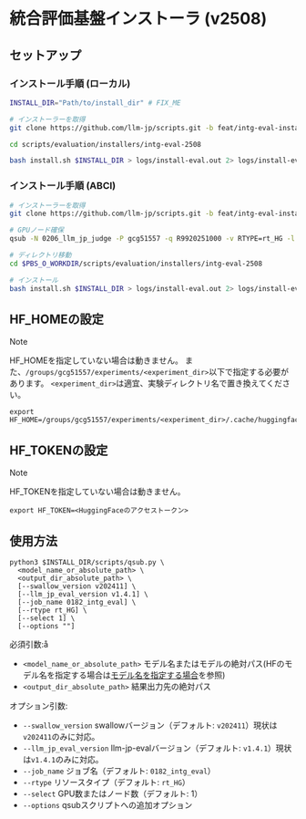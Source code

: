# 統合評価基盤インストーラ (v2508)

## セットアップ

### インストール手順 (ローカル)

```bash
INSTALL_DIR="Path/to/install_dir" # FIX_ME

# インストーラーを取得
git clone https://github.com/llm-jp/scripts.git -b feat/intg-eval-installer

cd scripts/evaluation/installers/intg-eval-2508

bash install.sh $INSTALL_DIR > logs/install-eval.out 2> logs/install-eval.err
```

### インストール手順 (ABCI)

```bash
# インストーラーを取得
git clone https://github.com/llm-jp/scripts.git -b feat/intg-eval-installer

# GPUノード確保
qsub -N 0206_llm_jp_judge -P gcg51557 -q R9920251000 -v RTYPE=rt_HG -l select=1 -l walltime=3:00:00 -I

# ディレクトリ移動
cd $PBS_O_WORKDIR/scripts/evaluation/installers/intg-eval-2508

# インストール
bash install.sh $INSTALL_DIR > logs/install-eval.out 2> logs/install-eval.err
```

## HF_HOMEの設定

> [!NOTE]
> HF_HOMEを指定していない場合は動きません。
> また、`/groups/gcg51557/experiments/<experiment_dir>`以下で指定する必要があります。
> `<experiment_dir>`は適宜、実験ディレクトリ名で置き換えてください。

```
export HF_HOME=/groups/gcg51557/experiments/<experiment_dir>/.cache/huggingface
```

## HF_TOKENの設定

> [!NOTE]
> HF_TOKENを指定していない場合は動きません。

```
export HF_TOKEN=<HuggingFaceのアクセストークン>
```

## 使用方法

```
python3 $INSTALL_DIR/scripts/qsub.py \
  <model_name_or_absolute_path> \
  <output_dir_absolute_path> \
  [--swallow_version v202411] \
  [--llm_jp_eval_version v1.4.1] \
  [--job_name 0182_intg_eval] \
  [--rtype rt_HG] \
  [--select 1] \
  [--options ""]
```

必須引数:å
- `<model_name_or_absolute_path>` モデル名またはモデルの絶対パス(HFのモデル名を指定する場合は[モデル名を指定する場合](##モデル名を指定する場合)を参照)
- `<output_dir_absolute_path>` 結果出力先の絶対パス

オプション引数:
- `--swallow_version` swallowバージョン（デフォルト: `v202411`）現状は`v202411`のみに対応。
- `--llm_jp_eval_version` llm-jp-evalバージョン（デフォルト: `v1.4.1`）現状は`v1.4.1`のみに対応。
- `--job_name` ジョブ名（デフォルト: `0182_intg_eval`）
- `--rtype` リソースタイプ（デフォルト: `rt_HG`）
- `--select` GPU数またはノード数（デフォルト: 1）
- `--options` qsubスクリプトへの追加オプション
